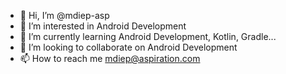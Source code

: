 - 👋 Hi, I’m @mdiep-asp
- 👀 I’m interested in Android Development
- 🌱 I’m currently learning Android Development, Kotlin, Gradle...
- 💞️ I’m looking to collaborate on Android Development
- 📫 How to reach me mdiep@aspiration.com

<!---
mdiep-asp/mdiep-asp is a ✨ special ✨ repository because its `README.md` (this file) appears on your GitHub profile.
You can click the Preview link to take a look at your changes.
--->
